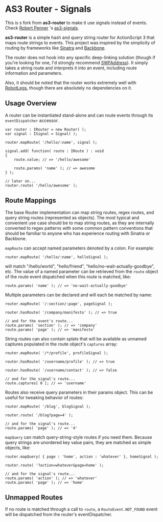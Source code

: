 AS3 Router - Signals
====================

This is s fork from **as3-router** to make it use signals instead of events. 
Check [Robert Penner][Robert Penner] 's [as3-signals][as3-signals].

**as3-router** is a simple hash and query string router for ActionScript 3
that maps route strings to events. This project was inspired by the simplicity
of routing by frameworks like [Sinatra][Sinatra] and [Backbone][Backbone].

The router does not hook into any specific deep-linking solution (though if
you're looking for one, I'd strongly recommend [SWFAddress][SWFAddress]).
It simply takes a string route and interprets it into an event, including
route information and parameters.

Also, it should be noted that the router works extremely well with [RobotLegs][RobotLegs],
though there are absolutely no dependencies on it.

Usage Overview
--------------

A router can be instantiated stand-alone and can route events through its
`eventDispatcher` accessor.

	var router : IRouter = new Router( );
	var signal : ISignal = Signal( );
	
	router.mapRoute( '/hello/:name', signal );
	
	signal.add( function( route : IRoute ) : void
	{
		route.value; // => '/hello/awesome'
		
		route.params( 'name' ); // => awesome
	} );
	
	// later on...
	router.route( '/hello/awesome' );


Route Mappings
--------------

The base Router implementation can map string routes, regex routes, and query string routes
(represented as objects). The most typical and convenient use case should be to map string
routes, as they are internally converted to regex patterns with some common pattern conventions
that should be familiar to anyone who has experience routing with Sinatra or Backbone.

`mapRoute` can accept named parameters denoted by a colon. For example:

	router.mapRoute( '/hello/:name', helloSignal );

will match "/hello/world", "hello/friend", "hello/no-wait-actually-goodbye", etc. The value of 
a named parameter can be retrieved from the `route` object of the route event dispatched
when this route is matched, like:

	route.params( 'name' ); // => 'no-wait-actually-goodbye'

Multiple parameters can be declared and will each be matched by name:

	router.mapRoute( '/:section/:page', pageSignal );
	
	router.hasRoute( '/company/manifesto' ); // => true
	
	// and for the event's route...
	route.params( 'section' ); // => 'company'
	route.params( 'page' ); // => 'manifesto'

String routes can also contain splats that will be available as unnamed captures populated in
the route object's `captures` array:

	router.mapRoute( '/*/profile', profileSignal );
	
	router.hasRoute( '/username/profile' ); // => true
	
	router.hasRoute( '/username/contact' ); // => false
	
	// and for the signal's route...
	route.captures[ 0 ]; // => 'username'

Routes also receive query parameters in their params object. This can be useful for
tweaking behavior of routes:

	router.mapRoute( '/blog', blogSignal );
	
	router.route( '/blog?page=4' );
	
	// and for the signal's route...
	route.params( 'page' ); // => '4'

`mapQuery` can match query-string-style routes if you need them. Because query strings are
unordered key value pairs, they are matched as simple objects, like:

	router.mapQuery( { page : 'home', action : 'whatever' }, homeSignal );
	
	router.route( '?action=whatever&page=home' );
	
	// and for the signal's route...
	route.params( 'action' ); // => 'whatever'
	route.params( 'page' ); // => 'home'

Unmapped Routes
---------------

If no route is matched through a call to `route`, a `RouteEvent.NOT_FOUND` event will
be dispatched from the router's eventDispatcher.

[Sinatra]: http://www.sinatrarb.com/ "Sinatra"
[Backbone]: http://documentcloud.github.com/backbone/ "Backbone.js"
[SWFAddress]: http://www.asual.com/swfaddress/ "SWFAddress"
[RobotLegs]: https://github.com/robotlegs/robotlegs-framework "RobotLegs"
[as3-signals]: http://github.com/robertpenner/as3-signals "As3-signals"
[Robert Penner]: http://robertpenner.com/ "Robert Penner"